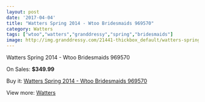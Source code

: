 ```yaml
---
layout: post
date: '2017-04-04'
title: "Watters Spring 2014 - Wtoo Bridesmaids 969570"
category: Watters
tags: ["wtoo","watters","granddressy","spring","bridesmaids"]
image: http://img.granddressy.com/21441-thickbox_default/watters-spring-2014-wtoo-bridesmaids-969570.jpg
---
```

Watters Spring 2014 - Wtoo Bridesmaids 969570

On Sales: **$349.99**
<a href="https://www.granddressy.com/en/watters/20409-watters-spring-2014-wtoo-bridesmaids-969570.html"><amp-img layout="responsive" width="600" height="600" src="//img.granddressy.com/21441-thickbox_default/watters-spring-2014-wtoo-bridesmaids-969570.jpg" alt="Watters Spring 2014 - Wtoo Bridesmaids 969570 0" /></a>

Buy it: [Watters Spring 2014 - Wtoo Bridesmaids 969570](https://www.granddressy.com/en/watters/20409-watters-spring-2014-wtoo-bridesmaids-969570.html "Watters Spring 2014 - Wtoo Bridesmaids 969570")

View more: [Watters](https://www.granddressy.com/en/33-watters "Watters")